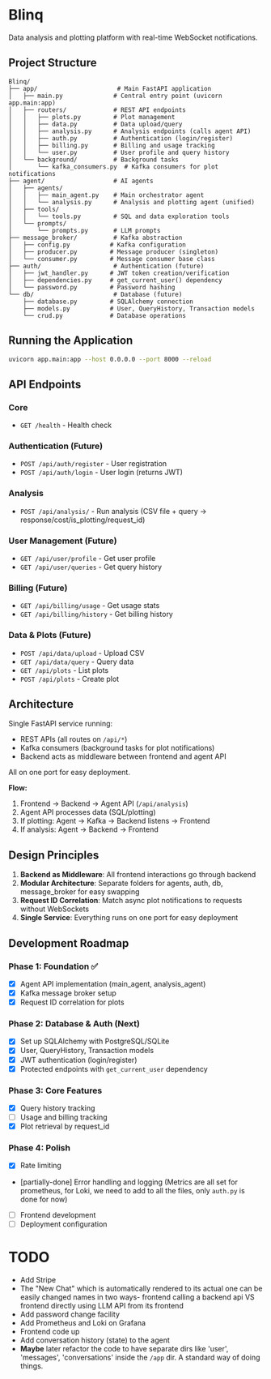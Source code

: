 # Blinq

Data analysis and plotting platform with real-time WebSocket notifications.

## Project Structure

```
Blinq/
├── app/                      # Main FastAPI application
│   ├── main.py              # Central entry point (uvicorn app.main:app)
│   ├── routers/             # REST API endpoints
│   │   ├── plots.py         # Plot management
│   │   ├── data.py          # Data upload/query
│   │   ├── analysis.py      # Analysis endpoints (calls agent API)
│   │   ├── auth.py          # Authentication (login/register)
│   │   ├── billing.py       # Billing and usage tracking
│   │   └── user.py          # User profile and query history
│   └── background/          # Background tasks
│       └── kafka_consumers.py  # Kafka consumers for plot notifications
├── agent/                   # AI agents
│   ├── agents/
│   │   ├── main_agent.py    # Main orchestrator agent
│   │   └── analysis.py      # Analysis and plotting agent (unified)
│   ├── tools/
│   │   └── tools.py         # SQL and data exploration tools
│   └── prompts/
│       └── prompts.py       # LLM prompts
├── message_broker/          # Kafka abstraction
│   ├── config.py           # Kafka configuration
│   ├── producer.py         # Message producer (singleton)
│   └── consumer.py         # Message consumer base class
├── auth/                    # Authentication (future)
│   ├── jwt_handler.py      # JWT token creation/verification
│   ├── dependencies.py     # get_current_user() dependency
│   └── password.py         # Password hashing
└── db/                      # Database (future)
    ├── database.py         # SQLAlchemy connection
    ├── models.py           # User, QueryHistory, Transaction models
    └── crud.py             # Database operations
```

## Running the Application

```bash
uvicorn app.main:app --host 0.0.0.0 --port 8000 --reload
```

## API Endpoints

### Core
- `GET /health` - Health check

### Authentication (Future)
- `POST /api/auth/register` - User registration
- `POST /api/auth/login` - User login (returns JWT)

### Analysis
- `POST /api/analysis/` - Run analysis (CSV file + query → response/cost/is_plotting/request_id)

### User Management (Future)
- `GET /api/user/profile` - Get user profile
- `GET /api/user/queries` - Get query history

### Billing (Future)
- `GET /api/billing/usage` - Get usage stats
- `GET /api/billing/history` - Get billing history

### Data & Plots (Future)
- `POST /api/data/upload` - Upload CSV
- `GET /api/data/query` - Query data
- `GET /api/plots` - List plots
- `POST /api/plots` - Create plot

## Architecture

Single FastAPI service running:
- REST APIs (all routes on `/api/*`)
- Kafka consumers (background tasks for plot notifications)
- Backend acts as middleware between frontend and agent API

All on one port for easy deployment.

**Flow:**
1. Frontend → Backend → Agent API (`/api/analysis`)
2. Agent API processes data (SQL/plotting)
3. If plotting: Agent → Kafka → Backend listens → Frontend
4. If analysis: Agent → Backend → Frontend

## Design Principles

1. **Backend as Middleware**: All frontend interactions go through backend
2. **Modular Architecture**: Separate folders for agents, auth, db, message_broker for easy swapping
3. **Request ID Correlation**: Match async plot notifications to requests without WebSockets
4. **Single Service**: Everything runs on one port for easy deployment

## Development Roadmap

### Phase 1: Foundation ✅
- [x] Agent API implementation (main_agent, analysis_agent)
- [x] Kafka message broker setup
- [x] Request ID correlation for plots

### Phase 2: Database & Auth (Next)
- [x] Set up SQLAlchemy with PostgreSQL/SQLite
- [x] User, QueryHistory, Transaction models
- [x] JWT authentication (login/register)
- [x] Protected endpoints with `get_current_user` dependency

### Phase 3: Core Features
- [x] Query history tracking
- [ ] Usage and billing tracking
- [x] Plot retrieval by request_id

### Phase 4: Polish
- [x] Rate limiting
- [partially-done] Error handling and logging (Metrics are all set for prometheus, for Loki, we need to add to all the files, only `auth.py` is done for now)
- [ ] Frontend development
- [ ] Deployment configuration

# TODO
- Add Stripe
- The "New Chat" which is automatically rendered to its actual one can be easily changed names in two ways- frontend calling a backend api VS frontend directly using LLM API from its frontend
- Add password change facility
- Add Prometheus and Loki on Grafana
- Frontend code up
- Add conversation history (state) to the agent
- **Maybe** later refactor the code to have separate dirs like 'user', 'messages', 'conversations' inside the `/app` dir. A standard way of doing things. 